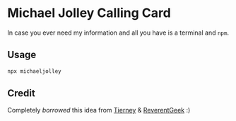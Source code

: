 # Michael Jolley Calling Card

In case you ever need my information and all you have is a terminal and `npm`.

## Usage

```bash
npx michaeljolley
```

## Credit

Completely *borrowed* this idea from [Tierney](https://github.com/bnb/bitandbang) & [ReverentGeek](https://github.com/reverentgeek) :)
